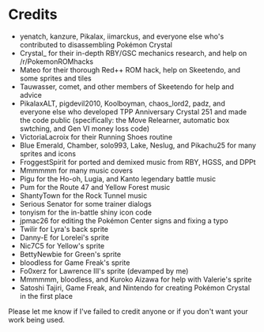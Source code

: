 # Credits

* yenatch, kanzure, Pikalax, iimarckus, and everyone else who's contributed to disassembling Pokémon Crystal
* Crystal_ for their in-depth RBY/GSC mechanics research, and help on /r/PokemonROMhacks
* Mateo for their thorough Red++ ROM hack, help on Skeetendo, and some sprites and tiles
* Tauwasser, comet, and other members of Skeetendo for help and advice
* PikalaxALT, pigdevil2010, Koolboyman, chaos_lord2, padz, and everyone else who developed TPP Anniversary Crystal 251 and made the code public (specifically: the Move Relearner, automatic box swtching, and Gen VI money loss code)
* VictoriaLacroix for their Running Shoes routine
* Blue Emerald, Chamber, solo993, Lake, Neslug, and Pikachu25 for many sprites and icons
* FroggestSpirit for ported and demixed music from RBY, HGSS, and DPPt
* Mmmmmm for many music covers
* Pigu for the Ho-oh, Lugia, and Kanto legendary battle music
* Pum for the Route 47 and Yellow Forest music
* ShantyTown for the Rock Tunnel music
* Serious Senator for some trainer dialogs
* tonyism for the in-battle shiny icon code
* jpmac26 for editing the Pokémon Center signs and fixing a typo
* Twilir for Lyra's back sprite
* Danny-E for Lorelei's sprite
* Nic7C5 for Yellow's sprite
* BettyNewbie for Green's sprite
* bloodless for Game Freak's sprite
* Fo0xerz for Lawrence III's sprite (devamped by me)
* Mmmmmm, bloodless, and Kuroko Aizawa for help with Valerie's sprite
* Satoshi Tajiri, Game Freak, and Nintendo for creating Pokémon Crystal in the first place

Please let me know if I've failed to credit anyone or if you don't want your work being used.
